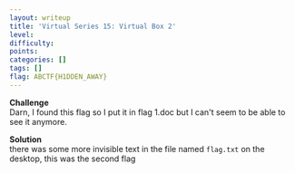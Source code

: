 ```yaml
---
layout: writeup
title: 'Virtual Series 15: Virtual Box 2'
level:
difficulty:
points:
categories: []
tags: []
flag: ABCTF{H1DDEN_AWAY}
---
```

**Challenge**   
Darn, I found this flag so I put it in flag 1.doc but I can't seem to be
able to see it anymore.

**Solution**   
there was some more invisible text in the file named `flag.txt` on the
desktop, this was the second flag

